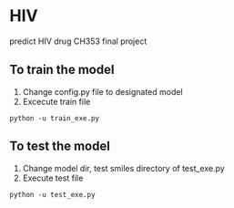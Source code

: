 # HIV

predict HIV drug
CH353 final project

## To train the model
1. Change config.py file to designated model
2. Excecute train file
```
python -u train_exe.py
```
## To test the model
1. Change model dir, test smiles directory of test_exe.py
2. Execute test file
```
python -u test_exe.py
```
